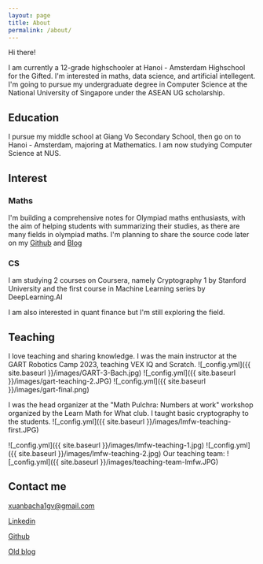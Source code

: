 ```yaml
---
layout: page
title: About
permalink: /about/
---
```

Hi there!

I am currently a 12-grade highschooler at Hanoi - Amsterdam Highschool for the Gifted. I'm interested in maths, data science, and artificial intellegent. I'm going to pursue my undergraduate degree in Computer Science at the National University of Singapore under the ASEAN UG scholarship.

## Education

I pursue my middle school at Giang Vo Secondary School, then go on to Hanoi - Amsterdam, majoring at Mathematics. I am now studying Computer Science at NUS.

## Interest
### Maths
I'm building a comprehensive notes for Olympiad maths enthusiasts, with the aim of helping students with summarizing their studies, as there are many fields in olympiad maths.
I'm planning to share the source code later on my [Github](https://github.com/bmathnguyen) and [Blog](https://bmathnguyen.github.io/)
### CS
I am studying 2 courses on Coursera, namely Cryptography 1 by Stanford University and the first course in Machine Learning series by DeepLearning.AI

I am also interested in quant finance but I'm still exploring the field.
## Teaching

I love teaching and sharing knowledge. I was the main instructor at the GART Robotics Camp 2023, teaching VEX IQ and Scratch.
![_config.yml]({{ site.baseurl }}/images/GART-3-Bach.jpg)
![_config.yml]({{ site.baseurl }}/images/gart-teaching-2.JPG)
![_config.yml]({{ site.baseurl }}/images/gart-final.png)

I was the head organizer at the "Math Pulchra: Numbers at work" workshop organized by the Learn Math for What club. I taught basic cryptography to the students.
![_config.yml]({{ site.baseurl }}/images/lmfw-teaching-first.JPG)

![_config.yml]({{ site.baseurl }}/images/lmfw-teaching-1.jpg)
![_config.yml]({{ site.baseurl }}/images/lmfw-teaching-2.jpg)
Our teaching team:
![_config.yml]({{ site.baseurl }}/images/teaching-team-lmfw.JPG)

## Contact me

[xuanbacha1gv@gmail.com](mailto:xuanbacha1gv@gmail.com)

[Linkedin](https://www.linkedin.com/in/bach-nguyen-xuan-698835219/)

[Github](https://github.com/bmathnguyen)

[Old blog](https://bmathnguyen.blogspot.com/)